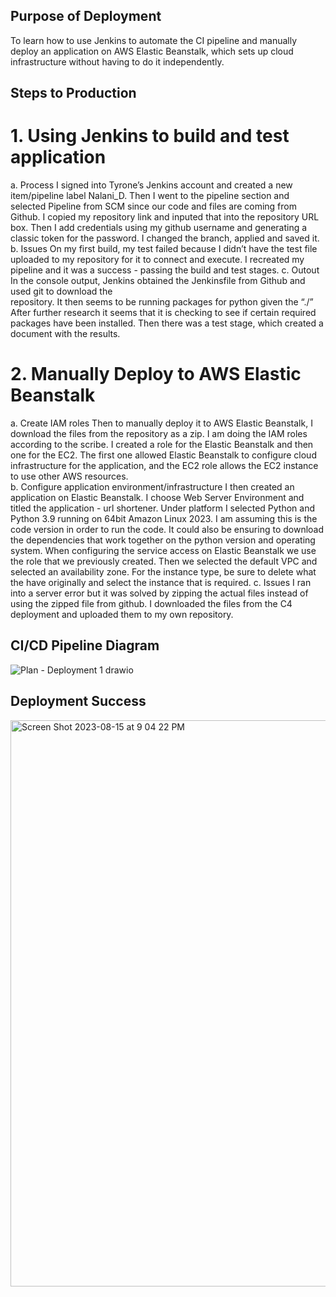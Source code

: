 ## Purpose of Deployment
To learn how to use Jenkins to automate the CI pipeline and manually deploy an application on AWS Elastic Beanstalk, which sets up cloud infrastructure without having to do it independently. 

## Steps to Production
# 1. Using Jenkins to build and test application
  a. Process
    I signed into Tyrone’s Jenkins account and created a new item/pipeline label Nalani_D. Then I went to the      pipeline section and selected Pipeline from SCM since our code and files are coming from Github. I copied      my   repository link and inputed that into the repository URL box. 
    Then I add credentials using my github username and generating a classic token for the password. I changed     the branch, applied and saved it.
  b. Issues
    On my first build, my test failed because I didn’t have the test file uploaded to my repository for it to     connect and execute. I recreated my pipeline and it was a success - passing the build and test stages. 
  c. Outout
    In the console output, Jenkins obtained the Jenkinsfile from Github and used git to download the           
    repository. It then seems to be running packages for python given the “./” After further research it seems     that it is checking to see if certain  required packages have been installed.
    Then there was a test stage, which created a document with the results.


# 2. Manually Deploy to AWS Elastic Beanstalk
  a. Create IAM roles
    Then to manually deploy it to AWS Elastic Beanstalk, I download the files from the repository as a             zip. I am doing the IAM roles according to the scribe. I created a role for the Elastic Beanstalk and          then one for the EC2. The first one allowed Elastic Beanstalk to configure cloud infrastructure for            the application, and the EC2 role allows the EC2 instance to use other AWS resources.  
  b. Configure application environment/infrastructure
    I then created an application on Elastic Beanstalk. I choose Web Server Environment and titled the             application - url shortener. Under platform I selected Python and Python 3.9 running on 64bit Amazon           Linux 2023. I am assuming this is the code version in order to run the code. It could also be ensuring         to download the dependencies that work together on the python version and operating system. 
    When configuring the service access on Elastic Beanstalk we use the role that we previously created.           Then we selected the default VPC and selected an availability zone. For the instance type, be sure to          delete what the have originally and select the instance that is required.
  c. Issues
    I ran into a server error but it was solved by zipping the actual files instead of using the zipped            file from github. I downloaded the files from the C4 deployment and uploaded them to my own repository.

## CI/CD Pipeline Diagram
![Plan - Deployment 1 drawio](https://github.com/nalDaniels/Deployment1/assets/135375665/3c9087d1-483a-4bf7-866b-3bc1d91a83b4)

## Deployment Success
<img width="906" alt="Screen Shot 2023-08-15 at 9 04 22 PM" src="https://github.com/nalDaniels/Deployment1/assets/135375665/65fd1e9f-dd26-4fd5-91a3-5eb1d47895aa">

